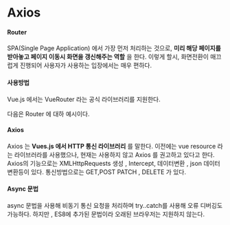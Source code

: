 # Axios

#### Router

SPA(Single Page Application) 에서 가장 먼저 처리하는 것으로, **미리 해당 페이지를 받아놓고 페이지 이동시 화면을 갱신해주는 역할** 을 한다. 이렇게 할시, 화면전환이 매끄럽게 진행되어 사용자가 사용하는 입장에서는 매우 편하다.

#### 사용방법

Vue.js 에서는 VueRouter 라는 공식 라이브러리를 지원한다.

다음은 Router 에 대하 예시이다.

#### Axios

Axios 는 **Vues.js 에서 HTTP 통신 라이브러리** 를 말한다. 이전에는 vue resource 라는 라이브러라를 사용했으나, 현재는 사용하지 않고 Axios 를 권고하고 있다고 한다. Axios의 기능으로는 XMLHttpRequests 생성 , Intercept, 데이터변환 , json 데이터 변환등이 있다. 통신방법으로는 GET,POST PATCH , DELETE 가 있다.

#### Async 문법

async 문법을 사용해 비동기 통신 요청을 처리하며 try..catch를 사용해 오류 디버깅도 가능하다. 하지만 , ES8에 추가된 문법이라 오래된 브라우저는 지원하지 않는다.
